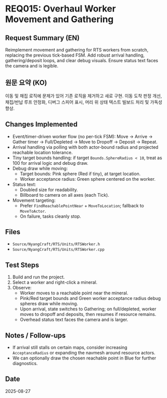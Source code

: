 # REQ015: Overhaul Worker Movement and Gathering

## Request Summary (EN)
Reimplement movement and gathering for RTS workers from scratch, replacing the previous tick-based FSM. Add robust arrival handling, gathering/deposit loops, and clear debug visuals. Ensure status text faces the camera and is legible.

## 원문 요약 (KO)
이동 및 채집 로직에 문제가 있어 기존 로직을 제거하고 새로 구현. 이동 도착 판정 개선, 채집/반납 루프 안정화, 디버그 스피어 표시, 머리 위 상태 텍스트 빌보드 처리 및 가독성 향상.

## Changes Implemented
- Event/timer-driven worker flow (no per-tick FSM): Move → Arrive → Gather timer → Full/Depleted → Move to Dropoff → Deposit → Repeat.
- Arrival handling via polling with both actor-bound radius and projected reachable location tolerance.
- Tiny target bounds handling: if target `Bounds.SphereRadius < 10`, treat as 100 for arrival logic and debug draw.
- Debug draw while moving:
  - Target bounds: Pink sphere (Red if tiny), at target location.
  - Worker acceptance radius: Green sphere centered on the worker.
- Status text:
  - Doubled size for readability.
  - Billboard to camera on all axes (each Tick).
- Movement targeting:
  - Prefer `FindReachablePointNear` + `MoveToLocation`; fallback to `MoveToActor`.
  - On failure, tasks cleanly stop.

## Files
- `Source/NyangCraft/RTS/Units/RTSWorker.h`
- `Source/NyangCraft/RTS/Units/RTSWorker.cpp`

## Test Steps
1. Build and run the project.
2. Select a worker and right-click a mineral.
3. Observe:
   - Worker moves to a reachable point near the mineral.
   - Pink/Red target bounds and Green worker acceptance radius debug spheres draw while moving.
   - Upon arrival, state switches to Gathering; on full/depleted, worker moves to dropoff and deposits, then resumes if resource remains.
   - Overhead status text faces the camera and is larger.

## Notes / Follow-ups
- If arrival still stalls on certain maps, consider increasing `AcceptanceRadius` or expanding the navmesh around resource actors.
- We can optionally draw the chosen reachable point in Blue for further diagnostics.

## Date
2025-08-27

